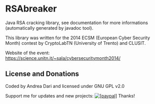 RSAbreaker
====

Java RSA cracking library, see documentation for more informations (automatically generated by javadoc tool).

This library was written for the 2014 ECSM (European Cyber Security Month) contest by CryptoLabTN (University of Trento) and CLUSIT.

Website of the event: https://science.unitn.it/~sala/cybersecuritymonth2014/

License and Donations
-------

Coded by Andrea Dari and licensed under GNU GPL v2.0

Support me for updates and new projects: <a href="https://www.paypal.com/cgi-bin/webscr?cmd=_donations&business=andreadari91%40gmail%2ecom&lc=IT&item_name=Andrea%20Dari%20FOSS%20developer%20support&currency_code=EUR&bn=PP%2dDonationsBF%3abtn_donateCC_LG%2egif%3aNonHostedGuest"><img src="https://www.paypalobjects.com/en_US/i/btn/btn_donate_LG.gif" alt="[paypal]" /></a> Thanks!
